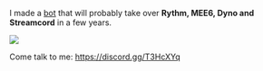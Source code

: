 I made a [bot](https://dylster888.github.io/slio.github.io) that will probably take over **Rythm, MEE6, Dyno and Streamcord** in a few years.

<p>
  <img src="https://cdn.discordapp.com/attachments/725017368450826350/735800910373978132/image.png" img>
</p>

Come talk to me: https://discord.gg/T3HcXYq
